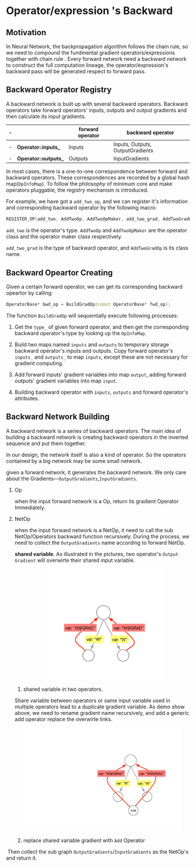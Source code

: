 # Operator/expression 's Backward

## Motivation

In Neural Network, the backpropagation algorithm follows the chain rule, so we need to compound the fundmental gradient operators/expressions together with chain rule . Every forward network need a backward network to construct the full computation lineage, the operator/expression's backward pass will be generated respect to forward pass.
  
## Backward Operator Registry

A backward network is built up with several backward operators. Backward operators take forward operators' inputs, outputs and output gradients and then calculate its input gradients.

-|                        | forward operator | backward operator 
-| ---------------------- | ---------------- |------------------------- |		
-| **Operator::inputs_**  | Inputs       | Inputs, Outputs, OutputGradients |	
-| **Operator::outputs_** | Outputs          | InputGradients            |

 In most cases, there is a one-to-one correspondence between forward and backward operators. These correspondences are recorded by a global hash map(`OpInfoMap`). To follow the philosophy of minimum core and make operators pluggable, the registry mechanism is introduced.

For example, we have got a `add_two_op`, and we can register it's information and corresponding backward operator by the following macro:

```cpp
REGISTER_OP(add_two, AddTwoOp, AddTwoOpMaker, add_two_grad, AddTwoGradOp);
```

`add_two` is the operator's type. `AddTwoOp` and `AddTwoOpMaker` are the operator class and the operator maker class respectively.

`add_two_grad` is the type of backward operator, and `AddTwoGradOp` is its class name.

## Backward Opeartor Creating

Given a certain forward operator, we can get its corresponding backward opeartor by calling:

```cpp
OperatorBase* bwd_op = BuildGradOp(const OperatorBase* fwd_op);
``` 

The function `BuildGradOp` will sequentially execute following processes:

1. Get the `type_` of given forward operator, and then get the corresponding backward operator's type by looking up the `OpInfoMap`.

2. Build two maps named `inputs` and `outputs` to temporary storage backward operator's inputs and outputs. Copy forward operator's `inputs_` and `outputs_` to map `inputs`, except these are not necessary for gradient computing.

3. Add forward inputs' gradient variables into map `output`, adding forward outputs' gradient variables into map `input`.

4. Building backward operator with `inputs`, `outputs` and forward operator's attributes.

## Backward Network Building

A backward network is a series of backward operators. The main idea of building a backward network is creating backward operators in the inverted sequence and put them together.

In our design, the network itself is also a kind of operator. So the operators contained by a big network may be some small network. 

given a forward network, it generates the backward network. We only care about the Gradients—`OutputGradients`,`InputGradients`.

1. Op 

   when the input forward network is a Op, return its gradient Operator Immediately.

2. NetOp 

   when the input forward network is a NetOp, it need to call the sub NetOp/Operators backward function recursively. During the process, we need to collect the `OutputGradients` name according to forward NetOp.

   **shared variable**. As illustrated in the pictures, two operator's `Output` `Gradient` will overwirte their shared input variable.  

   <p align="center">
   <img src="./images/duplicate_op.png" width="70%" ><br/>

   1. shared variable in two operators. 

   </p>

   Share variable between operators or same input variable used in multiple operators lead to a duplicate gradient variable. As demo show above, we need to rename gradient name recursively, and add a generic add operator replace the overwirte links. 

   <p align="center">
   <img src="images/duplicate_op2.png" width="90%" ><br/>

   2. replace shared variable gradient with `Add` Operator

   </p>



​	Then collect the sub graph `OutputGradients`/`InputGradients` as the NetOp's and return it.
